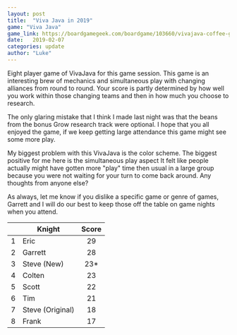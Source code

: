 ```yaml
---
layout: post
title:  "Viva Java in 2019"
game: "Viva Java"
game_link: https://boardgamegeek.com/boardgame/103660/vivajava-coffee-game
date:   2019-02-07
categories: update
author: "Luke"
---
```


  Eight player game of VivaJava for this game session.  This game is an interesting brew of mechanics and simultaneous play with changing alliances from round to round.  Your score is partly determined by how well you work within those changing teams and then in how much you choose to research.

  The only glaring mistake that I think I made last night was that the beans from the bonus Grow research track were optional.  I hope that you all enjoyed the game, if we keep getting large attendance this game might see some more play.

  My biggest problem with this VivaJava is the color scheme.  The biggest positive for me here is the simultaneous play aspect  It felt like people actually might have gotten more "play" time then usual in a large group because you were not waiting for your turn to come back around.  Any thoughts from anyone else?

  As always, let me know if you dislike a specific game or genre of games, Garrett and I will do our best to keep those off the table on game nights when you attend.

| | Knight | Score |
| :---: | --- | :---: |
| 1 | Eric | 29 |
| 2 | Garrett | 28 |
| 3 | Steve (New) | 23* |
| 4 | Colten | 23 |
| 5 | Scott | 22 |
| 6 | Tim | 21 |
| 7 | Steve (Original) | 18 |
| 8 | Frank | 17 |